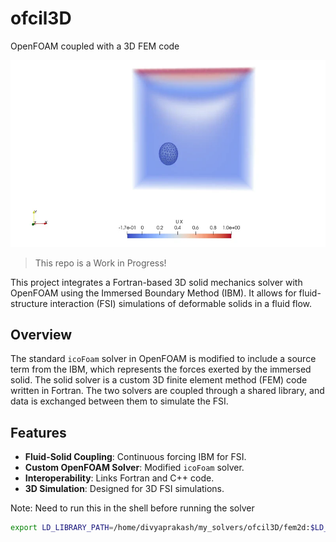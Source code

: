 # ofcil3D
OpenFOAM coupled with a 3D FEM code

<p align="center">
  <img src="3d_particle.webp" alt="Animation" />
</p>

> This repo is a Work in Progress!

This project integrates a Fortran-based 3D solid mechanics solver with OpenFOAM using the Immersed Boundary Method (IBM). It allows for fluid-structure interaction (FSI) simulations of deformable solids in a fluid flow.

## Overview
The standard `icoFoam` solver in OpenFOAM is modified to include a source term from the IBM, which represents the forces exerted by the immersed solid. The solid solver is a custom 3D finite element method (FEM) code written in Fortran. The two solvers are coupled through a shared library, and data is exchanged between them to simulate the FSI.

## Features
- **Fluid-Solid Coupling**: Continuous forcing IBM for FSI.
- **Custom OpenFOAM Solver**: Modified `icoFoam` solver.
- **Interoperability**: Links Fortran and C++ code.
- **3D Simulation**: Designed for 3D FSI simulations.

Note: Need to run this in the shell before running the solver
```bash
export LD_LIBRARY_PATH=/home/divyaprakash/my_solvers/ofcil3D/fem2d:$LD_LIBRARY_PATH
```
